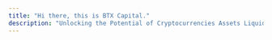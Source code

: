 ```yaml
---
title: "Hi there, this is BTX Capital."
description: "Unlocking the Potential of Cryptocurrencies Assets Liquidity with Us."
---
```

